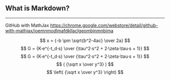 What is Markdown?
-----------------
---------------------


GitHub with MathJax
https://chrome.google.com/webstore/detail/github-with-mathjax/ioemnmodlmafdkllaclgeombjnmnbima




$$   x = {-b \pm \sqrt{b^2-4ac} \over 2a} $$
$$   G = {K·e^{-t_d·s} \over {\tau^2·s^2 + 2·\zeta·\tau·s + 1}}   $$
$$   G = {K·e^{-t_d·s} \over {\tau^2·s^2 + 2·\zeta·\tau·s + 1}}   $$
$$   ( {\sqrt x \over y^3} )   $$
$$   \left( {\sqrt x \over y^3} \right)   $$





  
